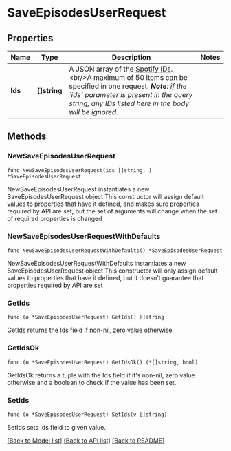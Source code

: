 # SaveEpisodesUserRequest

## Properties

Name | Type | Description | Notes
------------ | ------------- | ------------- | -------------
**Ids** | **[]string** | A JSON array of the [Spotify IDs](/documentation/web-api/concepts/spotify-uris-ids). &lt;br/&gt;A maximum of 50 items can be specified in one request. _**Note**: if the &#x60;ids&#x60; parameter is present in the query string, any IDs listed here in the body will be ignored._  | 

## Methods

### NewSaveEpisodesUserRequest

`func NewSaveEpisodesUserRequest(ids []string, ) *SaveEpisodesUserRequest`

NewSaveEpisodesUserRequest instantiates a new SaveEpisodesUserRequest object
This constructor will assign default values to properties that have it defined,
and makes sure properties required by API are set, but the set of arguments
will change when the set of required properties is changed

### NewSaveEpisodesUserRequestWithDefaults

`func NewSaveEpisodesUserRequestWithDefaults() *SaveEpisodesUserRequest`

NewSaveEpisodesUserRequestWithDefaults instantiates a new SaveEpisodesUserRequest object
This constructor will only assign default values to properties that have it defined,
but it doesn't guarantee that properties required by API are set

### GetIds

`func (o *SaveEpisodesUserRequest) GetIds() []string`

GetIds returns the Ids field if non-nil, zero value otherwise.

### GetIdsOk

`func (o *SaveEpisodesUserRequest) GetIdsOk() (*[]string, bool)`

GetIdsOk returns a tuple with the Ids field if it's non-nil, zero value otherwise
and a boolean to check if the value has been set.

### SetIds

`func (o *SaveEpisodesUserRequest) SetIds(v []string)`

SetIds sets Ids field to given value.



[[Back to Model list]](../README.md#documentation-for-models) [[Back to API list]](../README.md#documentation-for-api-endpoints) [[Back to README]](../README.md)


